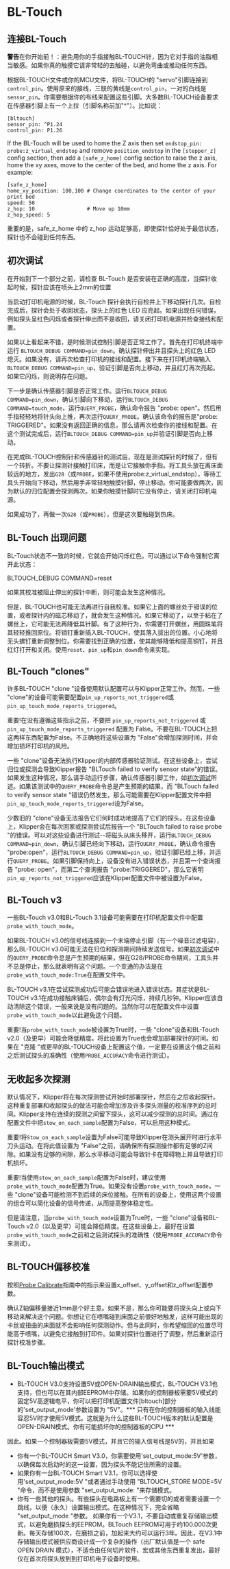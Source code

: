 # BL-Touch

## 连接BL-Touch

**警告**在你开始前！：避免用你的手指接触BL-TOUCH针，因为它对手指的油脂相当敏感。如果你真的触摸它请非常轻的去触碰，以避免弯曲或推动任何东西。

根据BL-TOUCH文件或你的MCU文件，将BL-TOUCH的 "servo"引脚连接到`control_pin`。使用原来的接线，三联的黄线是`control_pin`，一对的白线是`sensor_pin`。你需要根据你的布线来配置这些引脚。大多数BL-TOUCH设备要求在传感器引脚上有一个上拉（引脚名称前加"^"）。比如说：

```
[bltouch]
sensor_pin: ^P1.24
control_pin: P1.26
```

If the BL-Touch will be used to home the Z axis then set `endstop_pin: probe:z_virtual_endstop` and remove `position_endstop` in the `[stepper_z]` config section, then add a `[safe_z_home]` config section to raise the z axis, home the xy axes, move to the center of the bed, and home the z axis. For example:

```
[safe_z_home]
home_xy_position: 100,100 # Change coordinates to the center of your print bed
speed: 50
z_hop: 10                 # Move up 10mm
z_hop_speed: 5
```

重要的是，safe_z_home 中的 z_hop 运动足够高，即使探针恰好处于最低状态，探针也不会碰到任何东西。

## 初次调试

在开始到下一个部分之前，请检查 BL-Touch 是否安装在正确的高度，当探针收起时候，探针应该在喷头上2mm的位置

当启动打印机电源的时候，BL-Touch 探针会执行自检并上下移动探针几次。自检完成后，探针会处于收回状态，探头上的红色 LED 应亮起。如果出现任何错误，例如探头呈红色闪烁或者探针伸出而不是收回，请关闭打印机电源并检查接线和配置。

如果以上看起来不错，是时候测试控制引脚是否正常工作了。首先在打印机终端中运行 `BLTOUCH_DEBUG COMMAND=pin_down`。确认探针伸出并且探头上的红色 LED 熄灭。如果没有，请再次检查打印机的接线和配置。接下来在打印机终端输入 `BLTOUCH_DEBUG COMMAND=pin_up`，验证引脚是否向上移动，并且红灯再次亮起。如果它闪烁，则说明存在问题。

下一步是确认传感器引脚是否正常工作。运行`BLTOUCH_DEBUG COMMAND=pin_down`，确认引脚向下移动，运行`BLTOUCH_DEBUG COMMAND=touch_mode`，运行`QUERY_PROBE`，确认命令报告 "probe: open"。然后用手指轻轻地将针头向上推，再次运行`QUERY_PROBE`。确认该命令的报告是"probe: TRIGGERED"。如果没有返回正确的信息，那么请再次检查你的接线和配置。在这个测试完成后，运行`BLTOUCH_DEBUG COMMAND=pin_up`并验证引脚是否向上移动。

在完成BL-TOUCH控制针和传感器针的测试后，现在是测试探针的时候了，但有一个转折。不要让探测针接触打印床，而是让它接触你手指。将工具头放在离床面较远的地方，发出`G28`（或`PROBE`，如果不使用probe:z_virtual_endstop），等待工具头开始向下移动，然后用手非常轻地触摸针脚，停止移动。你可能要做两次，因为默认的归位配置会探测两次。如果你触摸针脚时它没有停止，请关闭打印机电源。

如果成功了，再做一次`G28`（或`PROBE`），但是这次要触碰到热床。

## BL-Touch 出现问题

BL-Touch状态不一致的时候，它就会开始闪烁红色。可以通过以下命令强制它离开此状态：

BLTOUCH_DEBUG COMMAND=reset

如果其校准被阻止伸出的探针中断，则可能会发生这种情况。

但是，BL-TOUCH也可能无法再进行自我校准。如果它上面的螺丝处于错误的位置，或者探针内的磁芯移动了，就会发生这种情况。如果它移动了，以至于粘在了螺丝上，它可能无法再降低其针脚。有了这种行为，你需要打开螺丝，用圆珠笔将其轻轻推回原位。将销钉重新插入BL-TOUCH，使其落入拔出的位置。小心地将无头螺钉重新调整到位。你需要找到正确的位置，使其能够降低和提高销钉，并且红灯打开和关闭。使用`reset`、`pin_up`和`pin_down`命令来实现。

## BL-Touch "clones"

许多BL-TOUCH "clone "设备使用默认配置可以与Klipper正常工作。然而，一些 "clone"的设备可能需要配置`pin_up_reports_not_triggered`或`pin_up_touch_mode_reports_triggered`。

重要!在没有遵循这些指示之前，不要把 `pin_up_reports_not_triggered` 或 `pin_up_touch_mode_reports_triggered` 配置为 False。不要在BL-TOUCH上把这两样东西配置为False。不正确地将这些设置为 "False"会增加探测时间，并会增加损坏打印机的风险。

一些 "clone"设备无法执行Klipper的内部传感器验证测试。在这些设备上，尝试归位或探测会导致Klipper报告 "BLTouch failed to verify sensor state"的错误。如果发生这种情况，那么请手动运行步骤，确认传感器引脚工作，如[初次调试](#initial-tests)所述。如果该测试中的`QUERY_PROBE`命令总是产生预期的结果，而 "BLTouch failed to verify sensor state "错误仍然发生，那么可能需要在Klipper配置文件中把`pin_up_touch_mode_reports_triggered`设为False。

少数旧的 "clone"设备无法报告它们何时成功地提高了它们的探头。在这些设备上，Klipper会在每次回家或探测尝试后报告一个 "BLTouch failed to raise probe "的错误。可以对这些设备进行测试--将磁头从床头移开，运行`BLTOUCH_DEBUG COMMAND=pin_down`，确认引脚已经向下移动，运行`QUERY_PROBE`，确认命令报告 "probe:open"，运行`BLTOUCH_DEBUG COMMAND=pin_up`，验证引脚已经上移，并运行`QUERY_PROBE`。如果引脚保持向上，设备没有进入错误状态，并且第一个查询报告 "probe: open"，而第二个查询报告 "probe:TRIGGERED"，那么它表明`pin_up_reports_not_triggered`应该在Klipper配置文件中被设置为False。

## BL-Touch v3

一些BL-Touch v3.0和BL-Touch 3.1设备可能需要在打印机配置文件中配置`probe_with_touch_mode`。

如果BL-TOUCH v3.0的信号线连接到一个末端停止引脚（有一个噪音过滤电容），那么BL-TOUCH v3.0可能无法在归位和探测期间持续发送信号。如果[初次调试](#initial-tests)中的`QUERY_PROBE`命令总是产生预期的结果，但在G28/PROBE命令期间，工具头并不总是停止，那么就表明有这个问题。一个变通的办法是在`probe_with_touch_mode:True`在配置文件中。

BL-TOUCH v3.1在尝试探测成功后可能会错误地进入错误状态。其症状是BL-TOUCH v3.1在成功接触床铺后，偶尔会有灯光闪烁，持续几秒钟。Klipper应该自动清除这个错误，一般来说是没有问题的。当然你可以在配置文件中设置`probe_with_touch_mode`以此避免这个问题。

重要!当`probe_with_touch_mode`被设置为True时，一些 "clone"设备和BL-Touch v2.0（及更早）可能会降低精度。将此设置为True也会增加部署探针的时间。如果在 "克隆 "或更早的BL-TOUCH设备上配置这个值，一定要在设置这个值之前和之后测试探头的准确性（使用`PROBE_ACCURACY`命令进行测试）。

## 无收起多次探测

默认情况下，Klipper将在每次探测尝试开始时部署探针，然后在之后收起探针。这种重复部署和收起探头的做法可能会增加涉及许多探头测量的校准序列的总时间。Klipper支持在连续的探测之间留下探头，这可以减少探测的总时间。通过在配置文件中把`stow_on_each_sample`配置为False，可以启用这种模式。

重要!将`Stow_on_each_sample`设置为False可能导致Klipper在测头展开时进行水平刀头运动。在将此值设置为 "False"之前，请确保所有探测操作都有足够的Z间隙。如果没有足够的间隙，那么水平移动可能会导致针卡在障碍物上并且导致打印机损坏。

重要!当使用`stow_on_each_sample`配置为False时，建议使用`probe_with_touch_mode`配置为True。如果没有设置`probe_with_touch_mode`，一些 "clone"设备可能检测不到后续的床位接触。在所有的设备上，使用这两个设置的组合可以简化设备的信号传递，从而提高整体稳定性。

但是请注意，当`probe_with_touch_mode`设置为True时，一些 "clone"设备和BL-Touch v2.0（以及更早）可能会降低精度。在这些设备上，最好在设置`probe_with_touch_mode`之前和之后测试探头的准确性（使用`PROBE_ACCURACY`命令来测试）。

## BL-TOUCH偏移校准

按照[Probe Calibrate](Probe_Calibrate.md)指南中的指示来设置x_offset、y_offset和z_offset配置参数。

确认Z轴偏移量接近1mm是个好主意。如果不是，那么你可能要将探头向上或向下移动来解决这个问题。你想让它在喷嘴碰到床面之前很好地触发，这样可能出现的卡丝或扭曲的床面就不会影响任何探测动作。但与此同时，你希望缩回的位置尽可能高于喷嘴，以避免它接触到打印件。如果对探针位置进行了调整，然后重新运行探针校准步骤。

## BL-Touch输出模式


   * BL-TOUCH V3.0支持设置5V或OPEN-DRAIN输出模式，BL-TOUCH V3.1也支持，但也可以在其内部EEPROM中存储。如果你的控制器板需要5V模式的固定5V高逻辑电平，你可以把打印机配置文件[bltouch]部分的'set_output_mode'参数设置为 "5V"。*** 只有在你的控制器板的输入线能容忍5V时才使用5V模式。这就是为什么这些BL-TOUCH版本的默认配置是OPEN-DRAIN模式。你有可能损坏你的控制器板的CPU ***

   因此。如果一个控制器板需要5V模式，并且它的输入信号线是5V的，并且如果

   - 你有一个BL-TOUCH Smart V3.0，你需要使用'set_output_mode:5V'参数，以确保每次启动时的这一设置，因为探头不能记住所需的设置。
   - 如果你有一台BL-TOUCH Smart V3.1，你可以选择使用'set_output_mode:5V "或者通过手动使用 "BLTOUCH_STORE MODE=5V "命令，而不是使用参数 "set_output_mode: "来存储模式。
   - 你有一些其他的探头。有些探头在电路板上有一个需要切的或者需要设置一个跳线，以便（永久）设置输出模式。在这种情况下，完全省略 "set_output_mode "参数。
如果你有一个V3.1，不要自动或重复存储输出模式，以避免磨损探头的EEPROM。BLTouch EEPROM可用于约100.000次更新。每天存储100次，在磨损之前，加起来大约可以运行3年。因此，在V3.1中存储输出模式被供应商设计成一个复杂的操作（出厂默认值是一个 safe OPEN DRAIN 模式），不适合由任何切片软件、宏或其他东西重复发出，最好仅在首次将探头放到到打印机电子设备时使用。

